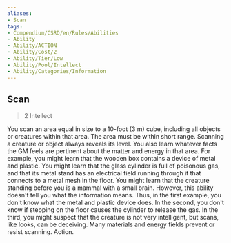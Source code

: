 ```yaml
---
aliases:
- Scan
tags:
- Compendium/CSRD/en/Rules/Abilities
- Ability
- Ability/ACTION
- Ability/Cost/2
- Ability/Tier/Low
- Ability/Pool/Intellect
- Ability/Categories/Information
---
```


  
## Scan  
>2  Intellect  
  
You scan an area equal in size to a 10-foot (3 m) cube, including all objects or creatures within that area. The area must be within short range. Scanning a creature or object always reveals its level. You also learn whatever facts the GM feels are pertinent about the matter and energy in that area. For example, you might learn that the wooden box contains a device of metal and plastic. You might learn that the glass cylinder is full of poisonous gas, and that its metal stand has an electrical field running through it that connects to a metal mesh in the floor. You might learn that the creature standing before you is a mammal with a small brain. However, this ability doesn't tell you what the information means. Thus, in the first example, you don't know what the metal and plastic device does. In the second, you don't know if stepping on the floor causes the cylinder to release the gas. In the third, you might suspect that the creature is not very intelligent, but scans, like looks, can be deceiving. Many materials and energy fields prevent or resist scanning. Action.